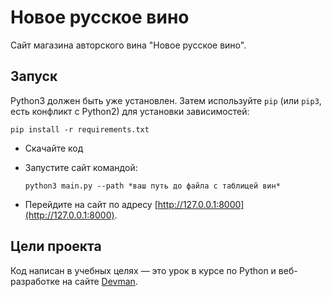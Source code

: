 # Новое русское вино

Сайт магазина авторского вина "Новое русское вино".

## Запуск

Python3 должен быть уже установлен. 
Затем используйте `pip` (или `pip3`, есть конфликт с Python2) для установки зависимостей:
```
pip install -r requirements.txt
```

- Скачайте код
- Запустите сайт командой:

  ```
  python3 main.py --path *ваш путь до файла с таблицей вин*
  ```
- Перейдите на сайт по адресу [http://127.0.0.1:8000](http://127.0.0.1:8000).

## Цели проекта

Код написан в учебных целях — это урок в курсе по Python и веб-разработке на сайте [Devman](https://dvmn.org).
